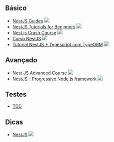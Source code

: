 ## Básico 

* [NestJS Guides](https://www.youtube.com/playlist?list=PLnsTzQ998QGQRY_8SaeMyd3_RuLyegJyx)  ![](https://geps.dev/progress/0)
* [NestJS Tutorials for Beginners](https://www.youtube.com/playlist?list=PL0Zuz27SZ-6MexSAh5x1R3rU6Mg2zYBVr)  ![](https://geps.dev/progress/42)
* [Nest.js Crash Course](https://www.youtube.com/playlist?list=PL4cUxeGkcC9g8YFseGdkyj9RH9kVs_cMr)  ![](https://geps.dev/progress/100)
* [Curso NestJS](https://www.youtube.com/playlist?list=PLhqYZdo-g9iR9AcfOxiU_6TQE2M5lY1ZT)  ![](https://geps.dev/progress/0)
* [Tutorial NestJS + Typescript com TypeORM](https://www.youtube.com/playlist?list=PLpcf8hdkpCYseV2ctwAhE4dY-AQ7v5D9S)  ![](https://geps.dev/progress/0)

## Avançado

* [Nest JS Advanced Course](https://www.youtube.com/playlist?list=PLT5Jhb7lgSBO9QxATpVy0xyiMyn1fSCCx) ![](https://geps.dev/progress/0)
* [NestJS - Progressive Node.js framework](https://www.youtube.com/playlist?list=PLMYF6NkLrdN_5_pwGSQt2OXLDMMXpeotD) ![](https://geps.dev/progress/0)

## Testes

* [TDD](https://www.youtube.com/watch?v=vN7kbukATzE)

## Dicas

* [NestJS](https://www.youtube.com/playlist?list=PLlaDAvA2MhR2jb8zavu6I-w1BA878aHcB) ![](https://geps.dev/progress/0)
